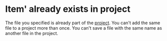 
# Item' already exists in project

The file you specified is already part of the  [project](b8bdf64f-5920-1ae9-16d0-b26d09524a30.md). You can't add the same file to a project more than once. You can't save a file with the same name as another file in the project.

